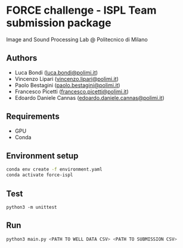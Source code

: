 # FORCE challenge - ISPL Team submission package
Image and Sound Processing Lab @ Politecnico di Milano

## Authors
- Luca Bondi (luca.bondi@polimi.it)
- Vincenzo Lipari (vincenzo.lipari@polimi.it)
- Paolo Bestagini (paolo.bestagini@polimi.it)
- Francesco Picetti (francesco.picetti@polimi.it)
- Edoardo Daniele Cannas (edoardo.daniele.cannas@polimi.it)

## Requirements
- GPU
- Conda

## Environment setup
```bash
conda env create -f environment.yaml
conda activate force-ispl
```

## Test
```
python3 -m unittest
```

## Run
```bash
python3 main.py <PATH TO WELL DATA CSV> <PATH TO SUBMISSION CSV>
```
